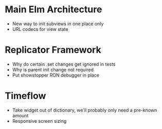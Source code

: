 # Main Elm Architecture
- New way to init subviews in one place only
- URL codecs for view state


# Replicator Framework
- Why do certain .set changes get ignored in tests
- Why is parent init change not required
- Put showstopper RON debugger in place


# Timeflow
- Take widget out of dictionary, we'll probably only need a pre-known amount
- Responsive screen sizing